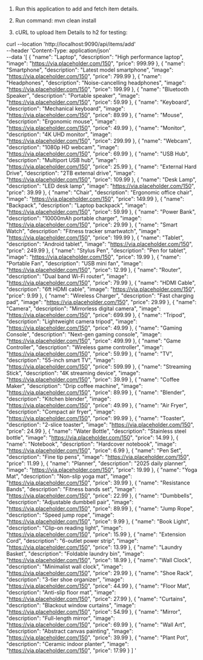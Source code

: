1. Run this application to add and fetch item details.

2. Run command: mvn clean install

3. cURL to upload Item Details to h2 for testing:

curl --location 'http://localhost:9090/api/items/add' \
--header 'Content-Type: application/json' \
--data '[
  { "name": "Laptop", "description": "High performance laptop", "image": "https://via.placeholder.com/150", "price": 999.99 },
  { "name": "Smartphone", "description": "Latest model smartphone", "image": "https://via.placeholder.com/150", "price": 799.99 },
  { "name": "Headphones", "description": "Noise-cancelling headphones", "image": "https://via.placeholder.com/150", "price": 199.99 },
  { "name": "Bluetooth Speaker", "description": "Portable speaker", "image": "https://via.placeholder.com/150", "price": 59.99 },
  { "name": "Keyboard", "description": "Mechanical keyboard", "image": "https://via.placeholder.com/150", "price": 89.99 },
  { "name": "Mouse", "description": "Ergonomic mouse", "image": "https://via.placeholder.com/150", "price": 49.99 },
  { "name": "Monitor", "description": "4K UHD monitor", "image": "https://via.placeholder.com/150", "price": 299.99 },
  { "name": "Webcam", "description": "1080p HD webcam", "image": "https://via.placeholder.com/150", "price": 69.99 },
  { "name": "USB Hub", "description": "Multiport USB hub", "image": "https://via.placeholder.com/150", "price": 25.99 },
  { "name": "External Hard Drive", "description": "2TB external drive", "image": "https://via.placeholder.com/150", "price": 109.99 },
  { "name": "Desk Lamp", "description": "LED desk lamp", "image": "https://via.placeholder.com/150", "price": 39.99 },
  { "name": "Chair", "description": "Ergonomic office chair", "image": "https://via.placeholder.com/150", "price": 149.99 },
  { "name": "Backpack", "description": "Laptop backpack", "image": "https://via.placeholder.com/150", "price": 59.99 },
  { "name": "Power Bank", "description": "10000mAh portable charger", "image": "https://via.placeholder.com/150", "price": 29.99 },
  { "name": "Smart Watch", "description": "Fitness tracker smartwatch", "image": "https://via.placeholder.com/150", "price": 199.99 },
  { "name": "Tablet", "description": "Android tablet", "image": "https://via.placeholder.com/150", "price": 249.99 },
  { "name": "Stylus Pen", "description": "Pen for tablet", "image": "https://via.placeholder.com/150", "price": 19.99 },
  { "name": "Portable Fan", "description": "USB mini fan", "image": "https://via.placeholder.com/150", "price": 12.99 },
  { "name": "Router", "description": "Dual band Wi-Fi router", "image": "https://via.placeholder.com/150", "price": 79.99 },
  { "name": "HDMI Cable", "description": "6ft HDMI cable", "image": "https://via.placeholder.com/150", "price": 9.99 },
  { "name": "Wireless Charger", "description": "Fast charging pad", "image": "https://via.placeholder.com/150", "price": 29.99 },
  { "name": "Camera", "description": "Mirrorless digital camera", "image": "https://via.placeholder.com/150", "price": 699.99 },
  { "name": "Tripod", "description": "Lightweight camera tripod", "image": "https://via.placeholder.com/150", "price": 49.99 },
  { "name": "Gaming Console", "description": "Next-gen gaming console", "image": "https://via.placeholder.com/150", "price": 499.99 },
  { "name": "Game Controller", "description": "Wireless game controller", "image": "https://via.placeholder.com/150", "price": 59.99 },
  { "name": "TV", "description": "55-inch smart TV", "image": "https://via.placeholder.com/150", "price": 599.99 },
  { "name": "Streaming Stick", "description": "4K streaming device", "image": "https://via.placeholder.com/150", "price": 39.99 },
  { "name": "Coffee Maker", "description": "Drip coffee machine", "image": "https://via.placeholder.com/150", "price": 89.99 },
  { "name": "Blender", "description": "Kitchen blender", "image": "https://via.placeholder.com/150", "price": 49.99 },
  { "name": "Air Fryer", "description": "Compact air fryer", "image": "https://via.placeholder.com/150", "price": 99.99 },
  { "name": "Toaster", "description": "2-slice toaster", "image": "https://via.placeholder.com/150", "price": 24.99 },
  { "name": "Water Bottle", "description": "Stainless steel bottle", "image": "https://via.placeholder.com/150", "price": 14.99 },
  { "name": "Notebook", "description": "Hardcover notebook", "image": "https://via.placeholder.com/150", "price": 6.99 },
  { "name": "Pen Set", "description": "Fine tip pens", "image": "https://via.placeholder.com/150", "price": 11.99 },
  { "name": "Planner", "description": "2025 daily planner", "image": "https://via.placeholder.com/150", "price": 19.99 },
  { "name": "Yoga Mat", "description": "Non-slip yoga mat", "image": "https://via.placeholder.com/150", "price": 39.99 },
  { "name": "Resistance Bands", "description": "Fitness bands set", "image": "https://via.placeholder.com/150", "price": 22.99 },
  { "name": "Dumbbells", "description": "Adjustable dumbbell pair", "image": "https://via.placeholder.com/150", "price": 89.99 },
  { "name": "Jump Rope", "description": "Speed jump rope", "image": "https://via.placeholder.com/150", "price": 9.99 },
  { "name": "Book Light", "description": "Clip-on reading light", "image": "https://via.placeholder.com/150", "price": 15.99 },
  { "name": "Extension Cord", "description": "6-outlet power strip", "image": "https://via.placeholder.com/150", "price": 13.99 },
  { "name": "Laundry Basket", "description": "Foldable laundry bin", "image": "https://via.placeholder.com/150", "price": 18.99 },
  { "name": "Wall Clock", "description": "Minimalist wall clock", "image": "https://via.placeholder.com/150", "price": 29.99 },
  { "name": "Shoe Rack", "description": "3-tier shoe organizer", "image": "https://via.placeholder.com/150", "price": 44.99 },
  { "name": "Floor Mat", "description": "Anti-slip floor mat", "image": "https://via.placeholder.com/150", "price": 27.99 },
  { "name": "Curtains", "description": "Blackout window curtains", "image": "https://via.placeholder.com/150", "price": 54.99 },
  { "name": "Mirror", "description": "Full-length mirror", "image": "https://via.placeholder.com/150", "price": 69.99 },
  { "name": "Wall Art", "description": "Abstract canvas painting", "image": "https://via.placeholder.com/150", "price": 39.99 },
  { "name": "Plant Pot", "description": "Ceramic indoor planter", "image": "https://via.placeholder.com/150", "price": 17.99 }
]
'
